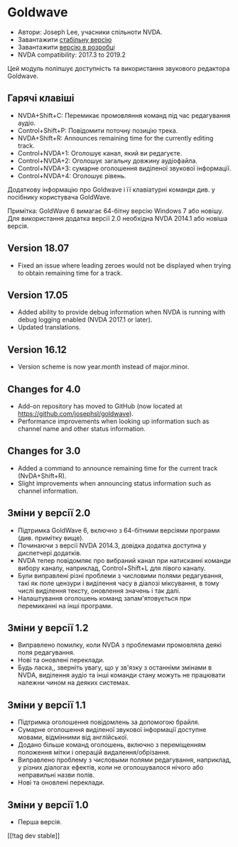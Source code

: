 # Goldwave #

* Автори: Joseph Lee, учасники спільноти NVDA.
* Завантажити [стабільну версію][1]
* Завантажити [версію в розробці][2]
* NVDA compatibility: 2017.3 to 2019.2

Цей модуль поліпшує доступність та використання звукового редактора
Goldwave.

## Гарячі клавіші ##

* NVDA+Shift+C: Перемикає промовляння команд під час редагування аудіо.
* Control+Shift+P: Повідомити поточну позицію трека.
* NVDA+Shift+R: Announces remaining time for the currently editing track.
* Control+NVDA+1: Оголошує канал, який ви редагуєте.
* Control+NVDA+2: Оголошує загальну довжину аудіофайла.
* Control+NVDA+3: сумарне оголошення виділеної звукової інформації.
* Control+NVDA+4: Оголошує рівень.

Додаткову інформацію про Goldwave і її клавіатурні команди див. у посібнику
користувача GoldWave.

Примітка: GoldWave 6 вимагає 64-бітну версію Windows 7 або новішу. Для
використання додатка версії 2.0 необхідна NVDA 2014.1 або новіша версія.

## Version 18.07

* Fixed an issue where leading zeroes would not be displayed when trying to
  obtain remaining time for a track.

## Version 17.05

* Added ability to provide debug information when NVDA is running with debug
  logging enabled (NVDA 2017.1 or later).
* Updated translations.

## Version 16.12

* Version scheme is now year.month instead of major.minor.

## Changes for 4.0

* Add-on repository has moved to GitHub (now located at
  https://github.com/josephsl/goldwave).
* Performance improvements when looking up information such as channel name
  and other status information.

## Changes for 3.0

* Added a command to announce remaining time for the current track
  (NvDA+Shift+R).
* Slight improvements when announcing status information such as channel
  information.

## Зміни у версії 2.0

* Підтримка GoldWave 6, включно з 64-бітними версіями програми
  (див. примітку вище).
* Починаючи з версії NVDA 2014.3, довідка додатка доступна у диспетчері
  додатків.
* NVDA тепер повідомляє про вибраний канал при натисканні команди вибору
  каналу, наприклад, Control+Shift+L для лівого каналу.
* Були виправлені різні проблеми з числовими полями редагування, такі як
  поле цензури і виділення часу в діалозі міксування, в тому числі виділення
  тексту, оновлення значень і так далі.
* Налаштування оголошень команд запам'ятовується при перемиканні на інші
  програми.

## Зміни у версії 1.2

* Виправлено помилку, коли NVDA з проблемами промовляла деякі поля
  редагування.
* Нові та оновлені переклади.
* Будь ласка,, зверніть увагу, що у зв'язку з останніми змінами в NVDA,
  виділення аудіо та інші команди стану можуть не працювати належни чином на
  деяких системах.

## Зміни у версії 1.1

* Підтримка оголошення повідомлень за допомогою брайля.
* Сумарне оголошення виділеної звукової інформації доступне мовами,
  відмінними від англійської.
* Додано більше команд оголошень, включно з переміщенням положення мітки і
  операцій видалення/обрізання.
* Виправлено проблему з числовыми полями редагування, наприклад, у різних
  діалогах ефектів, коли не оголошувалося нічого або неправильні назви
  полів.
* Нові та оновлені переклади.

## Зміни у версії 1.0

* Перша версія.

[[!tag dev stable]]

[1]: https://addons.nvda-project.org/files/get.php?file=gwv

[2]: https://addons.nvda-project.org/files/get.php?file=gwv-dev
